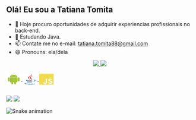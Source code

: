 ## Olá! Eu sou a Tatiana Tomita 

- 🔭 Hoje procuro oportunidades de adquirir experiencias profissionais no back-end.
- 🌱 Estudando Java.
- 📫 Contate me no e-mail: tatiana.tomita88@gmail.com
- 😄 Pronouns: ela/dela

<div align="center">
  <a href="https://github.com/tatianatomita">
  <img height="180em" src="https://github-readme-stats.vercel.app/api?username=tatianatomita&show_icons=true&theme=dracula&include_all_commits=true&count_private=true"/>
  <img height="180em" src="https://github-readme-stats.vercel.app/api/top-langs/?username=tatianatomita&layout=compact&langs_count=7&theme=dracula"/>
</div>
<div style="display: inline_block"><br>
  <img align="center" alt="taty-Ts" height="30" width="40" src="https://raw.githubusercontent.com/devicons/devicon/master/icons/android/android-plain.svg">
  <img align="center" alt="taty-React" height="30" width="40" src="https://raw.githubusercontent.com/devicons/devicon/master/icons/java/java-original.svg">
  <img align="center" alt="taty-Js" height="30" width="40" src="https://raw.githubusercontent.com/devicons/devicon/master/icons/javascript/javascript-plain.svg">
  <!--<img align="right" alt="gif taty" height="150" style="border-radius:50px;" src="https://www.instagram.com/tv/CZmT2BGgQnQ/?utm_source=ig_web_copy_link">-->
</div>
    
  ##
 
<div> 

  <a href = "mailto:tatiana.tomita88@gmail.com"><img src="https://img.shields.io/badge/-Gmail-%23333?style=for-the-badge&logo=gmail&logoColor=white" target="_blank"></a>
  <a href="https://www.linkedin.com/in/tatiana-tomita-2aab46225/" target="_blank"><img src="https://img.shields.io/badge/-LinkedIn-%230077B5?style=for-the-badge&logo=linkedin&logoColor=white" target="_blank"></a> 
 
  ![Snake animation](https://github.com/tatianatomita/tatianatomita/blob/output/github-contribution-grid-snake.svg)
 
</div>
  
